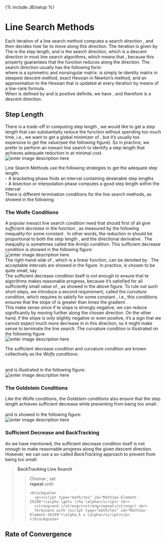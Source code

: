 <!DOCTYPE html>
<html>
<head>
<meta charset="utf-8">
<meta name="viewport" content="width=device-width, initial-scale=1.0">
<title>2015-08-09-line-searc-methods</title>
<link rel="stylesheet" href="https://stackedit.io/res-min/themes/base.css" />
<script type="text/javascript" src="https://cdn.mathjax.org/mathjax/latest/MathJax.js?config=TeX-AMS_HTML"></script>
</head>
<body><div class="container"><p>{% include JB/setup %}</p>



<h1 id="line-search-methods">Line Search Methods</h1>

<p>Each iteration of a line search method computes a search direction <script type="math/tex" id="MathJax-Element-26146">p_k</script>, and then decides how far to move along this direction. The iteration is given by<script type="math/tex; mode=display" id="MathJax-Element-26147">x_{k+1}=x_k + \alpha_k p_k\tag{1}</script> <br>
The <script type="math/tex" id="MathJax-Element-26148">\alpha_k</script> is the step length, and <script type="math/tex" id="MathJax-Element-26149">p_k</script> is the search direction, which is a descent direction in most line search algorithms, which means that <script type="math/tex" id="MathJax-Element-26150">p_k^T\nabla f_k < 0</script>,  because this property guarantees that the function <script type="math/tex" id="MathJax-Element-26151">f</script> reduces along the direction. The search direction usually has the following form:<script type="math/tex; mode=display" id="MathJax-Element-26152">p_k=-B_k^{-1}\nabla f_k\tag{2}</script> <br>
where <script type="math/tex" id="MathJax-Element-26153">B_k</script> is a symmetric and nonsingular matrix. <script type="math/tex" id="MathJax-Element-26154">B_k</script> is simply te identity matrix <script type="math/tex" id="MathJax-Element-26155">I</script> in steepest descent method, exact Hessian <script type="math/tex" id="MathJax-Element-26156">\nabla^2 f(x_k)</script>  in Newton’s method, and an approximation to the Hessian that is updated at every iteration by means of a low-rank formula. <br>
When <script type="math/tex" id="MathJax-Element-26157">p_k</script> is defined by <script type="math/tex" id="MathJax-Element-26158">(2)</script> and <script type="math/tex" id="MathJax-Element-26159">B_k</script> is positive definite, we have <script type="math/tex; mode=display" id="MathJax-Element-26160">p_k^T\nabla f_k =-\nabla f_k^TB_k^{-1}\nabla f_k < 0</script>, and therefore <script type="math/tex" id="MathJax-Element-26161">p_k</script> is a descent direction.</p>



<h2 id="step-length">Step Length</h2>

<p>There is a trade-off in computing step length <script type="math/tex" id="MathJax-Element-26162">\alpha_k</script>, we would like to get a step length <script type="math/tex" id="MathJax-Element-26163">\alpha_k</script> that can substantially reduce the function <script type="math/tex" id="MathJax-Element-26164">f</script> without spending too much time, i.e., we want to get a global minimizer of <script type="math/tex; mode=display" id="MathJax-Element-26165">\phi(\alpha) = f(x_k + \alpha p_k), \alpha > 0</script>, but it’s usually too expensive to get the value(see the following figure). So in practice, we prefer to perform an inexact line search to identify a step length that achieves adequate reduction in <script type="math/tex" id="MathJax-Element-26166">f</script> at minimal cost. <br>
<img src="https://lh3.googleusercontent.com/83JInNCEuvx_VL-dFjhTr0B0w3lcuaflvPT7STs-DQc=s0" alt="enter image description here" title="Screen Shot 2015-08-09 at 下午06.14.40.png"></p>

<p>Line Search Methods use the following strategies to get the adequate step length: <br>
   - A bracketing phase finds an interval containing desierable step lengths <br>
   - A bisection or interpolation phase computes a good step length within the interval <br>
There is different termination conditions for the line search methods, as showed in the following.</p>



<h3 id="the-wolfe-conditions">The Wolfe Conditions</h3>

<p>A popular inexact line search condition need that <script type="math/tex" id="MathJax-Element-26167">\alpha_k</script> should first of all give <em>sufficient decrease</em> in the function <script type="math/tex" id="MathJax-Element-26168">f</script>, as measured by the following inequality:<script type="math/tex; mode=display" id="MathJax-Element-26169">f(x_k + \alpha p_k) \leq f(x_k) + c_1\alpha \nabla f_k^Tp_k</script>for some constant <script type="math/tex" id="MathJax-Element-26170">c_1 \in (0, 1)</script>. In other words, the reduction in <script type="math/tex" id="MathJax-Element-26171">f</script> should be proportional to both the step length <script type="math/tex" id="MathJax-Element-26172">\alpha_k</script>, and the directional derivative <script type="math/tex" id="MathJax-Element-26173">\nabla f_k^Tp_k \tag{3}</script>. The <script type="math/tex" id="MathJax-Element-26174">(3)</script> inequality is sometimes called the <em>Armijo condition</em>. This sufficient decrease condition is showed in the following figure: <br>
<img src="https://lh3.googleusercontent.com/whPcGe44NLU06n5PFZF5QSk5yCL1w_l2KjvsRkwhcyA=s0" alt="enter image description here" title="Screen Shot 2015-08-09 at 下午06.14.59.png"> <br>
 The right-hand-side of <script type="math/tex" id="MathJax-Element-26175">(3)</script>, which is a linear function, can be denoted by <script type="math/tex" id="MathJax-Element-26176">l(\alpha)</script>. The acceptable intervals are showed in the figure. In practice, <script type="math/tex" id="MathJax-Element-26177">c_1</script> is chosen to be quite small, say <script type="math/tex" id="MathJax-Element-26178">c_1=10^{-4}</script> <br>
The sufficient decrease condition itself is not enough to ensure that te algorithms makes reasonable progress, because it’s satisfied for all sufficiently small value of <script type="math/tex" id="MathJax-Element-26179">\alpha</script>, as showed in the above figure. To rule out such short steps, we introduce a second requirement, called the <em>curvature condition</em>, which requires <script type="math/tex" id="MathJax-Element-26180">\alpha_k</script> to satisfy<script type="math/tex; mode=display" id="MathJax-Element-26181">\nabla f(x_k + \alpha_k p_k)^Tp_k \geq c_2 \nabla f_k^Tp_k</script> for some constant <script type="math/tex" id="MathJax-Element-26182">c_2 \in (c_1, 1)</script>, i.e., this conditions ensures that the slope of <script type="math/tex" id="MathJax-Element-26183">\phi(\alpha_k)</script> is greater than <script type="math/tex" id="MathJax-Element-26184">c_2</script> times the gradient <script type="math/tex" id="MathJax-Element-26185">\phi'(0)</script>. <br>
This make sense since if te slope <script type="math/tex" id="MathJax-Element-26186">\phi'(\alpha)</script> is strongly negative, we can reduce <script type="math/tex" id="MathJax-Element-26187">f</script> significantly by moving further along the chosen direction. On the other hand, if the slope is only slightly negative or even positive, it’s a sign that we cannot expect much more decrease in <script type="math/tex" id="MathJax-Element-26188">f</script> in this direction, so it might make sense to terminate the line search. The curvature condition is illustrated on the following figure <br>
<img src="https://lh3.googleusercontent.com/WdEEesKctLlcmcFaj-NNCvs5Ym4_81VhYvDt8ljpCPc=s0" alt="enter image description here" title="Screen Shot 2015-08-09 at 下午06.15.05.png"></p>

<p>The sufficient decrease condition and curvature condition are known collectively as the <em>Wolfe conditions</em>: <br>
<script type="math/tex; mode=display" id="MathJax-Element-26189">f(x_k + \alpha)kp_k) \leq f(x_k) + c_1 \alpha_k\nabla f_k^Tp_k \tag{4}</script> <br>
<script type="math/tex; mode=display" id="MathJax-Element-26190">\nabla f(x_k + \alpha_kp_k)^Tp_k \geq c_2\nabla f_k^Tp_K \tag{5}</script> <br>
and is illustrated in the following figure: <br>
<img src="https://lh3.googleusercontent.com/cEQAj4MegLh_4tAEQ0flYpfm7FWXif4CKMBTDwfAnG4=s0" alt="enter image description here" title="Screen Shot 2015-08-09 at 下午06.15.12.png"></p>



<h3 id="the-goldstein-conditions">The Goldstein Conditions</h3>

<p>Like the Wolfe conditions, the <em>Goldstein conditions</em> also ensure that the step length <script type="math/tex" id="MathJax-Element-26191">\alpha</script> achieves sufficient decrease while preventing <script type="math/tex" id="MathJax-Element-26192">\alpha</script> from being too small: <br>
<script type="math/tex; mode=display" id="MathJax-Element-26193">f(x_k) + (1-c)\alpha_k\nabla f_k^Tp_k \leq f(x_k + \alpha_kp_k) \leq f(x_k) + c\alpha_k \nabla f_k^Tp_k</script> <br>
and is showed in the following figure: <br>
<img src="https://lh3.googleusercontent.com/H2J6x6a_C4EFKjY6oCVcDe2y8iaC9W8V8yEQB-xtdPk=s0" alt="enter image description here" title="Screen Shot 2015-08-09 at 下午06.15.22.png"></p>



<h3 id="sufficient-decrease-and-backtracking">Sufficient Decrease and BackTracking</h3>

<p>As we have mentioned, the sufficient decrease condition itself is not enough to make reasonable progress along the given descent direction. However, we can use a so-called <em>BackTracking</em> approach to prevent <script type="math/tex" id="MathJax-Element-26194">\alpha</script> from being too small:</p>

<blockquote>
  <p><strong>BackTracking Line Search</strong></p>
  
  <blockquote>
    <p>Choose <script type="math/tex" id="MathJax-Element-26195">\bar{\alpha} > 0,  \rho, c \in (0, 1);</script>; set <script type="math/tex" id="MathJax-Element-26196">\alpha \gets \bar{\alpha}</script> <br>
    <strong>repeat</strong> until <script type="math/tex" id="MathJax-Element-26197">f(x_k + \alpha p_k) \leq f(x_k) + c\alpha \nabla f_k^Tp_k</script></p>
    
    <blockquote>
      <p><script type="math/tex" id="MathJax-Element-26198">\alpha \gets \rho \alpha</script> <br>
      <strong>end </strong>(<strong>repeat</strong>) <br>
      Terminate with <script type="math/tex" id="MathJax-Element-26199">\alpha_k = \alpha</script></p>
    </blockquote>
  </blockquote>
</blockquote>



<h2 id="rate-of-convergence">Rate of Convergence</h2></div></body>
</html>